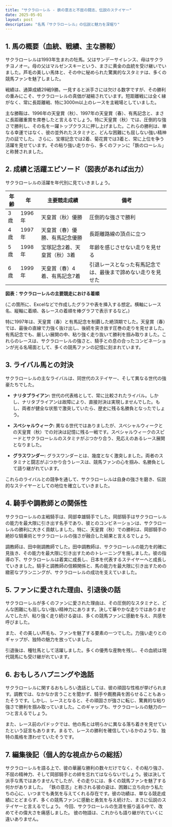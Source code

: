 ```yaml
---
title: "サクラローレル - 鉄の意志と不屈の闘志、伝説のステイヤー"
date: 2025-05-01
layout: post
description: "名馬『サクラローレル』の伝説と魅力を深堀り"
---
```


## 1. 馬の概要（血統、戦績、主な勝鞍）

サクラローレルは1993年生まれの牡馬。父はサンデーサイレンス、母はサクラチヨノオー。母の父はマルゼンスキーという、まさに黄金の血統を受け継いでいました。芦毛の美しい馬体と、その中に秘められた驚異的なスタミナは、多くの競馬ファンを魅了しました。

戦績は、通算成績29戦9勝。一見すると派手さには欠ける数字ですが、その勝利の重みにこそ、サクラローレルの真価が凝縮されています。短距離戦には全く縁がなく、常に長距離戦、特に3000m以上のレースを主戦場としていました。

主な勝鞍は、1996年の天皇賞（秋）、1997年の天皇賞（春）、有馬記念と、まさに長距離重賞を席巻したと言えるでしょう。特に天皇賞（秋）では、圧倒的な強さで勝利し、その名を一躍トップクラスに押し上げました。これらの勝利は、単なる幸運ではなく、彼の並外れたスタミナと、どんな困難にも屈しない強い精神力の証でした。  さらに、宝塚記念では2着、菊花賞では3着と、常に上位を争う活躍を見せています。その粘り強い走りから、多くのファンに「鉄のローレル」と称賛されました。


## 2. 成績と活躍エピソード（図表があれば出力）

サクラローレルの活躍を年代別に見ていきましょう。

| 年齢 | 年 | 主要競走成績 | 備考 |
|---|---|---|---|
| 3歳 | 1996年 | 天皇賞（秋）優勝 | 圧倒的な強さで勝利 |
| 4歳 | 1997年 | 天皇賞（春）優勝、有馬記念優勝 | 長距離路線の頂点に立つ |
| 5歳 | 1998年 | 宝塚記念2着、天皇賞（秋）3着 |  年齢を感じさせない走りを見せる |
| 6歳 | 1999年 |  天皇賞（春）4着、有馬記念7着 |  引退レースとなった有馬記念では、最後まで諦めない走りを見せた |


**図表：サクラローレルの主要競走における着順**

(この箇所に、Excelなどで作成したグラフや表を挿入する想定。横軸にレース名、縦軸に着順、各レースの着順を棒グラフで表示するなど。)


特に1997年は、天皇賞（春）と有馬記念を制覇した絶頂期でした。天皇賞（春）では、最後の直線で力強く抜け出し、後続を突き放す圧巻の走りを見せました。有馬記念でも、厳しい展開の中、粘り強く走り抜いて勝利を掴み取りました。これらのレースは、サクラローレルの強さと、騎手との息の合ったコンビネーションが光る名場面として、多くの競馬ファンの記憶に刻まれています。


## 3. ライバル馬との対決

サクラローレルの主なライバルは、同世代のステイヤー、そして異なる世代の強豪たちでした。

* **ナリタブライアン:**  世代の代表格として、常に比較されたライバル。しかし、ナリタブライアンは故障により、直接対決は実現しませんでした。もし、両者が健全な状態で激突していたら、歴史に残る名勝負となったでしょう。

* **スペシャルウィーク:**  異なる世代ではありましたが、スペシャルウィークとの天皇賞（秋）での対決は記憶に残る一戦です。スペシャルウィークのスピードとサクラローレルのスタミナがぶつかり合う、見応えのあるレース展開となりました。

* **グラスワンダー:** グラスワンダーとは、幾度となく激突しました。両者のスタミナと闘志がぶつかり合うレースは、競馬ファンの心を掴み、名勝負として語り継がれています。


これらのライバルとの競争を通して、サクラローレルは自身の強さを磨き、伝説的なステイヤーとしての地位を確立していきました。


## 4. 騎手や調教師との関係性

サクラローレルの主戦騎手は、岡部幸雄騎手でした。岡部騎手はサクラローレルの能力を最大限に引き出す名手であり、彼とのコンビネーションは、サクラローレルの勝利に大きく貢献しました。特に、天皇賞（秋）での勝利は、岡部騎手の絶妙な騎乗術とサクラローレルの強さが融合した結果と言えるでしょう。

調教師は、田中剛調教師でした。田中調教師は、サクラローレルの能力を的確に見抜き、その能力を最大限に引き出すためのトレーニングを施しました。彼の指導の下、サクラローレルは着実に成長し、日本を代表するステイヤーへと成長していきました。騎手と調教師の信頼関係と、馬の能力を最大限に引き出すための緻密なプランニングが、サクラローレルの成功を支えていました。


## 5. ファンに愛された理由、引退後の話

サクラローレルが多くのファンに愛された理由は、その圧倒的なスタミナと、どんな困難にも屈しない強い精神力にあります。決して華やかな走りではありませんでしたが、粘り強く走り続ける姿は、多くの競馬ファンに感動を与え、共感を呼びました。

また、その美しい芦毛も、ファンを魅了する要素の一つでした。力強い走りとのギャップが、独特の魅力を放っていました。

引退後は、種牡馬として活躍しました。多くの優秀な産駒を残し、その血統は現代競馬にも受け継がれています。


## 6. おもしろハプニングや逸話

サクラローレルに関するおもしろい逸話としては、彼の頑固な性格が挙げられます。調教では、なかなか言うことを聞かず、騎手や厩務員を困らせることもあったそうです。しかし、レースとなると、その頑固さが強さに転じ、驚異的な粘り強さで勝利を掴み取っていました。このギャップも、サクラローレルの魅力の一つと言えるでしょう。


また、レース前のパドックでは、他の馬とは明らかに異なる落ち着きを見せていたという証言もあります。まるで、レースの勝利を確信しているかのような、独特の風格を漂わせていたそうです。


## 7. 編集後記（個人的な視点からの総括）

サクラローレルを語る上で、彼の華麗な勝利の数々だけでなく、その粘り強さ、不屈の精神力、そして岡部騎手との絆を忘れてはならないでしょう。彼は決して派手な馬ではありませんでしたが、その走りには、多くの競馬ファンを魅了する何かがありました。  「鉄の意志」と称される彼の姿は、困難に立ち向かう私たちの心に、いつまでも勇気を与えてくれる存在です。彼の功績は、単なる競走成績にとどまらず、多くの競馬ファンに感動と勇気を与え続けた、まさに伝説のステイヤーと言えるでしょう。  今回、サクラローレルの生涯を振り返る中で、改めてその偉大さを痛感しました。  彼の物語は、これからも語り継がれていくに違いありません。
